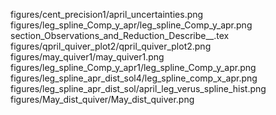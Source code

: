 figures/cent_precision1/april_uncertainties.png
figures/leg_spline_Comp_y_apr/leg_spline_Comp_y_apr.png
section_Observations_and_Reduction_Describe__.tex
figures/qpril_quiver_plot2/qpril_quiver_plot2.png
figures/may_quiver1/may_quiver1.png
figures/leg_spline_Comp_y_apr1/leg_spline_Comp_y_apr.png
figures/leg_spline_apr_dist_sol4/leg_spline_comp_x_apr.png
figures/leg_spline_apr_dist_sol/april_leg_verus_spline_hist.png
figures/May_dist_quiver/May_dist_quiver.png
